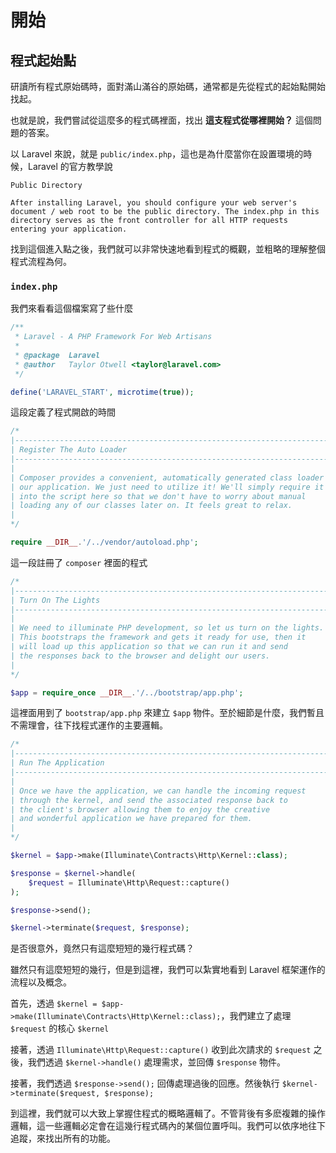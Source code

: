 # 開始

## 程式起始點

研讀所有程式原始碼時，面對滿山滿谷的原始碼，通常都是先從程式的起始點開始找起。

也就是說，我們嘗試從這麼多的程式碼裡面，找出 **這支程式從哪裡開始？** 這個問題的答案。

以 Laravel 來說，就是 `public/index.php`，這也是為什麼當你在設置環境的時候，Laravel 的官方教學說

```
Public Directory

After installing Laravel, you should configure your web server's document / web root to be the public directory. The index.php in this directory serves as the front controller for all HTTP requests entering your application.
```

找到這個進入點之後，我們就可以非常快速地看到程式的概觀，並粗略的理解整個程式流程為何。

### `index.php`

我們來看看這個檔案寫了些什麼

```php
/**
 * Laravel - A PHP Framework For Web Artisans
 *
 * @package  Laravel
 * @author   Taylor Otwell <taylor@laravel.com>
 */

define('LARAVEL_START', microtime(true));
```

這段定義了程式開啟的時間

```php
/*
|--------------------------------------------------------------------------
| Register The Auto Loader
|--------------------------------------------------------------------------
|
| Composer provides a convenient, automatically generated class loader for
| our application. We just need to utilize it! We'll simply require it
| into the script here so that we don't have to worry about manual
| loading any of our classes later on. It feels great to relax.
|
*/

require __DIR__.'/../vendor/autoload.php';
```

這一段註冊了 `composer` 裡面的程式

```php
/*
|--------------------------------------------------------------------------
| Turn On The Lights
|--------------------------------------------------------------------------
|
| We need to illuminate PHP development, so let us turn on the lights.
| This bootstraps the framework and gets it ready for use, then it
| will load up this application so that we can run it and send
| the responses back to the browser and delight our users.
|
*/

$app = require_once __DIR__.'/../bootstrap/app.php';
```

這裡面用到了 `bootstrap/app.php` 來建立 `$app` 物件。至於細節是什麼，我們暫且不需理會，往下找程式運作的主要邏輯。

```php
/*
|--------------------------------------------------------------------------
| Run The Application
|--------------------------------------------------------------------------
|
| Once we have the application, we can handle the incoming request
| through the kernel, and send the associated response back to
| the client's browser allowing them to enjoy the creative
| and wonderful application we have prepared for them.
|
*/

$kernel = $app->make(Illuminate\Contracts\Http\Kernel::class);

$response = $kernel->handle(
    $request = Illuminate\Http\Request::capture()
);

$response->send();

$kernel->terminate($request, $response);
```

是否很意外，竟然只有這麼短短的幾行程式碼？

雖然只有這麼短短的幾行，但是到這裡，我們可以紮實地看到 Laravel 框架運作的流程以及概念。

首先，透過 `$kernel = $app->make(Illuminate\Contracts\Http\Kernel::class);`，我們建立了處理 `$request` 的核心 `$kernel`

接著，透過 `Illuminate\Http\Request::capture()` 收到此次請求的 `$request` 之後，我們透過 `$kernel->handle()` 處理需求，並回傳 `$response` 物件。

接著，我們透過 `$response->send();` 回傳處理過後的回應。然後執行 `$kernel->terminate($request, $response);`

到這裡，我們就可以大致上掌握住程式的概略邏輯了。不管背後有多麽複雜的操作邏輯，這一些邏輯必定會在這幾行程式碼內的某個位置呼叫。我們可以依序地往下追蹤，來找出所有的功能。
